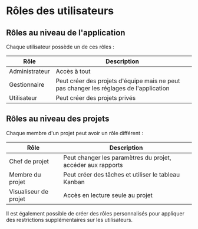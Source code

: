 Rôles des utilisateurs
======================

Rôles au niveau de l'application
--------------------------------

Chaque utilisateur possède un de ces rôles :

| Rôle           | Description                                                                            |
|----------------|----------------------------------------------------------------------------------------|
| Administrateur | Accès à tout                                                                           |
| Gestionnaire   | Peut créer des projets d'équipe mais ne peut pas changer les réglages de l'application |
| Utilisateur    | Peut créer des projets privés                                                          |

Rôles au niveau des projets
---------------------------

Chaque membre d'un projet peut avoir un rôle différent :

| Rôle                   | Description                                                          |
|------------------------|----------------------------------------------------------------------|
| Chef de projet         | Peut changer les paramètres du projet, accéder aux rapports          |
| Membre du projet       | Peut créer des tâches et utiliser le tableau Kanban                  |
| Visualiseur de projet  | Accès en lecture seule au projet                                     |

Il est également possible de créer des rôles personnalisés pour appliquer des restrictions supplémentaires sur les utilisateurs.
